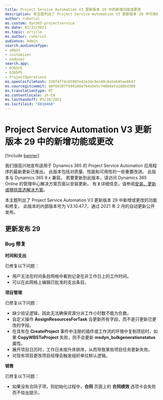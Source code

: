 ```yaml
---
title: Project Service Automation V3 更新版本 29 中的新增功能或更改
description: 本主题列出了 Project Service Automation V3 更新版本 29 中可用的功能和修复。
author: ruhercul
ms.custom: dyn365-projectservice
ms.date: 02/22/2021
ms.topic: article
ms.author: ruhercul
audience: Admin
search.audienceType:
- admin
- customizer
- enduser
search.app:
- D365CE
- D365PS
- ProjectOperations
ms.openlocfilehash: 320f4f74cb5997e42e2dc9e1d8c8a5ab95ae6647
ms.sourcegitcommit: 40f68387f594180af64a5e5c748b6efa188bd300
ms.translationtype: HT
ms.contentlocale: zh-CN
ms.lasthandoff: 05/10/2021
ms.locfileid: "6010460"
---
```

# <a name="whats-new-or-changed-in-project-service-automation-update-release-29-v3"></a>Project Service Automation V3 更新版本 29 中的新增功能或更改

[!include [banner](../includes/psa-now-project-operations.md)]

我们很高兴地宣布适用于 Dynamics 365 的 Project Service Automation 应用程序的最新更新已推出。 此版本包括对质量、性能和可用性的一些重要改进。 此版本与 Dynamics 365 9.x 兼容。 若要更新到此版本，请访问 Dynamics 365 Online 的管理中心解决方案页面以安装更新。 有关详细信息，请参阅[安装、更新或移除首选解决方案](/power-platform/admin/install-remove-preferred-solution)。

本主题列出了 Project Service Automation V3 更新版本 29 中新增或更改的功能和修复。 此版本的内部版本号为 V3.10.47.7，通过 2021 年 2 月的自动更新公开发布。

## <a name="update-release-29"></a>更新发布 29

### <a name="bug-fixes"></a>Bug 修复

**时间和支出**

已修复以下问题：

- 用户无法在时间条目网格中看到记录在非工作日上的工作时间。
- 可以在此网格上编辑已批准的支出条目。

**项目管理**

已修复以下问题：

- 缺少验证逻辑，因此无法确保资源分派工作小时数不能为负数。
- 自定义操作 **AssignResourcesForTask** 会更新所有字段，而不是只更新已更改的字段。
- 在具有在 **CreateProject** 事件中注册的插件或工作流的环境中复制项目时，如果 **CopyWBSToProject** 失败，则不会更新 **msdyn_bulkgenerationstatus** 属性。
- 展开项目日历时，工作日未按升序排序，从而导致某些项目任务更新失败。
- 对现有项目更改项目经理会触发组织单位默认逻辑。

**销售**

已修复以下问题：

- 如果没有合同子项，则初始化过程中，**合同** 页面上的 **合同绩效** 选项卡会失败而不给出提示。